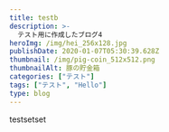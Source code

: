 ```yaml
---
title: testb
description: >-
  テスト用に作成したブログ4
heroImg: /img/hei_256x128.jpg
publishDate: 2020-01-07T05:30:39.628Z
thumbnail: /img/pig-coin_512x512.png
thumbnailAlt: 豚の貯金箱
categories: ["テスト"]
tags: ["テスト", "Hello"]
type: blog
---
```


testsetset
